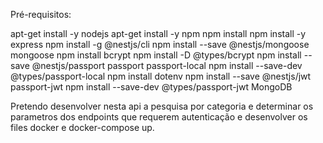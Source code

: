Pré-requisitos:

apt-get install -y nodejs
apt-get install -y npm
npm install
npm install -y express
npm install -g @nestjs/cli
npm install --save @nestjs/mongoose mongoose
npm install bcrypt
npm install -D @types/bcrypt
npm install --save @nestjs/passport passport passport-local
npm install --save-dev @types/passport-local
npm install dotenv
npm install --save @nestjs/jwt passport-jwt
npm install --save-dev @types/passport-jwt
MongoDB

Pretendo desenvolver nesta api a pesquisa por categoria e determinar os parametros dos endpoints que requerem autenticação e desenvolver os files docker e docker-compose up.


